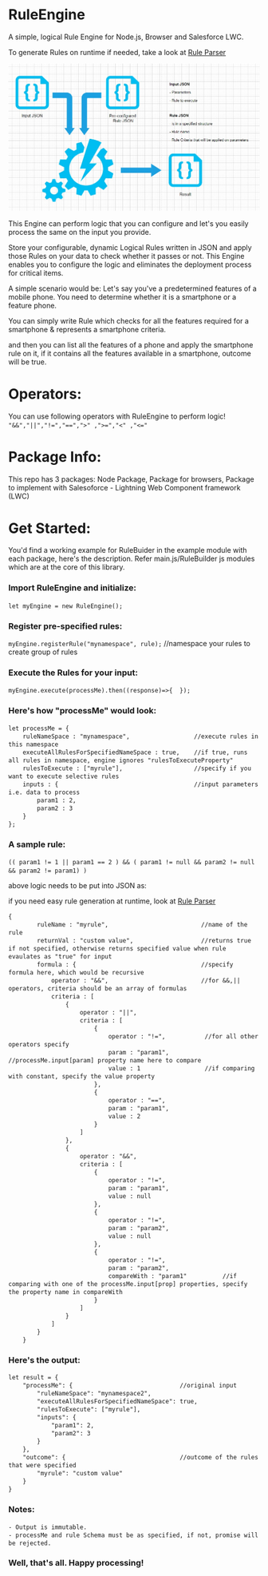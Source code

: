 # RuleEngine
A simple, logical Rule Engine for Node.js, Browser and Salesforce LWC.

To generate Rules on runtime if needed, take a look at [Rule Parser](https://github.com/prashantk0001/RuleParser)

![RuleEngine](docs/RuleEngineDesign.jpg)

This Engine can perform logic that you can configure and let's you easily process the same on the input you provide. 

Store your configurable, dynamic Logical Rules written in JSON and apply those Rules on your data to check whether it passes or not. This Engine enables you to configure the logic and eliminates the deployment process for critical items.

A simple scenario would be: 
Let's say you've a predetermined features of a mobile phone. You need to determine whether it is a smartphone or a feature phone.

You can simply write Rule which checks for all the features required for a smartphone & represents a smartphone criteria.

and then you can list all the features of a phone and apply the smartphone rule on it, if it contains all the features available in a smartphone, outcome will be true.

# Operators:

You can use following operators with RuleEngine to perform logic!
`"&&","||","!=","==",">" ,">=","<" ,"<="`

# Package Info:

This repo has 3 packages:
Node Package, 
Package for browsers, 
Package to implement with Salesoforce - Lightning Web Component framework (LWC)

# Get Started:

You'd find a working example for RuleBuider in the example module with each package, here's the description. Refer main.js/RuleBuilder js modules which are at the core of this library.

### Import RuleEngine and initialize:

`let myEngine = new RuleEngine();`

### Register pre-specified rules:

`myEngine.registerRule("mynamespace", rule);`   //namespace your rules to create group of rules

### Execute the Rules for your input:

`myEngine.execute(processMe).then((response)=>{  });`

### Here's how "processMe" would look:
```
let processMe = {
    ruleNameSpace : "mynamespace",                  //execute rules in this namespace
    executeAllRulesForSpecifiedNameSpace : true,    //if true, runs all rules in namespace, engine ignores "rulesToExecuteProperty"
    rulesToExecute : ["myrule"],                    //specify if you want to execute selective rules 
    inputs : {                                      //input parameters i.e. data to process
        param1 : 2,
        param2 : 3
    }
};
```

### A sample rule:

`(( param1 != 1 || param1 == 2 ) && ( param1 != null && param2 != null && param2 != param1) )`

above logic needs to be put into JSON as:

if you need easy rule generation at runtime, look at [Rule Parser](https://github.com/prashantk0001/RuleParser)


```
{
        ruleName : "myrule",                          //name of the rule
        returnVal : "custom value",                   //returns true if not specified, otherwise returns specified value when rule evaulates as "true" for input 
        formula : {                                   //specify formula here, which would be recursive
            operator : "&&",                          //for &&,|| operators, criteria should be an array of formulas 
            criteria : [
                {
                    operator : "||",                    
                    criteria : [
                        {
                            operator : "!=",           //for all other operators specify 
                            param : "param1",          //processMe.input[param] property name here to compare
                            value : 1                  //if comparing with constant, specify the value property
                        },
                        {
                            operator : "==",
                            param : "param1",
                            value : 2
                        }
                    ]
                },
                {
                    operator : "&&",
                    criteria : [
                        {
                            operator : "!=",
                            param : "param1",
                            value : null
                        },
                        {
                            operator : "!=",
                            param : "param2",
                            value : null
                        },
                        {
                            operator : "!=",
                            param : "param2",
                            compareWith : "param1"          //if comparing with one of the processMe.input[prop] properties, specify the property name in compareWith
                        }
                    ]
                }
            ]
        }
    }
```

### Here's the output:

```
let result = {
    "processMe": {                              //original input
        "ruleNameSpace": "mynamespace2",
        "executeAllRulesForSpecifiedNameSpace": true,
        "rulesToExecute": ["myrule"],
        "inputs": {
            "param1": 2,
            "param2": 3
        }
    },
    "outcome": {                                //outcome of the rules that were specified
        "myrule": "custom value"
    }
}
```

### Notes:

    - Output is immutable.
    - processMe and rule Schema must be as specified, if not, promise will be rejected.

### Well, that's all. Happy processing!
